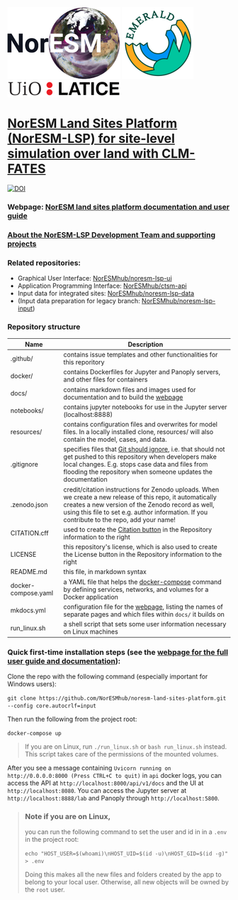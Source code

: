 [![NorESM](docs/img/NORESM-logo.png "the Norwegian Earth System Model")](https://www.noresm.org/)
[![EMERALD](docs/img/Emerald_darktext_whiteBG_small.png "EMERALD project")](https://www.mn.uio.no/geo/english/research/projects/emerald/)
[![LATICE](docs/img/UiO_LATICE_logo_black_small.png "Land-ATmosphere Interactions in Cold Environments research group")](https://www.mn.uio.no/geo/english/research/groups/latice/)

# [NorESM Land Sites Platform (NorESM-LSP) for site-level simulation over land with CLM-FATES](https://noresmhub.github.io/noresm-land-sites-platform/)

[![DOI](https://zenodo.org/badge/DOI/10.5281/zenodo.7304386.svg)](https://doi.org/10.5281/zenodo.7304386)

### Webpage: [NorESM land sites platform documentation and user guide](https://noresmhub.github.io/noresm-land-sites-platform/)

### [About the NorESM-LSP Development Team and supporting projects](https://noresmhub.github.io/noresm-land-sites-platform/about/)

### Related repositories:

- Graphical User Interface: [NorESMhub/noresm-lsp-ui](https://github.com/NorESMhub/noresm-lsp-ui)
- Application Programming Interface: [NorESMhub/ctsm-api](https://github.com/NorESMhub/ctsm-api)
- Input data for integrated sites: [NorESMhub/noresm-lsp-data](https://github.com/NorESMhub/noresm-lsp-data)
- (Input data preparation for legacy branch: [NorESMhub/noresm-lsp-input](https://github.com/NorESMhub/noresm-lsp-input))

### Repository structure

| Name           | Description   |
| -------------  | ------------- |
| .github/       | contains issue templates and other functionalities for this reporitory |
| docker/        | contains Dockerfiles for Jupyter and Panoply servers, and other files for containers |
| docs/          | contains markdown files and images used for documentation and to build the [webpage](https://noresmhub.github.io/noresm-land-sites-platform/) |
| notebooks/     | contains jupyter notebooks for use in the Jupyter server (localhost:8888) |
| resources/     | contains configuration files and overwrites for model files. In a locally installed clone, resources/ will also contain the model, cases, and data. |
| .gitignore     | specifies files that [Git should ignore](https://git-scm.com/docs/gitignore), i.e. that should not get pushed to this repository when developers make local changes. E.g. stops case data and files from flooding the repository when someone updates the documentation |
| .zenodo.json   | credit/citation instructions for Zenodo uploads. When we create a new release of this repo, it automatically creates a new version of the Zenodo record as well, using this file to set e.g. author information. If you contribute to the repo, add your name! |
| CITATION.cff   | used to create the [Citation button](https://citation-file-format.github.io/) in the Repository information to the right |
| LICENSE        | this repository's license, which is also used to create the License button in the Repository information to the right |
| README.md      | this file, in markdown syntax |
| docker-compose.yaml | a YAML file that helps the [docker-compose](https://docs.docker.com/compose/compose-file/) command by defining services, networks, and volumes for a Docker application |
| mkdocs.yml | configuration file for the [webpage](https://noresmhub.github.io/noresm-land-sites-platform/), listing the names of separate pages and which files within `docs/` it builds on
| run_linux.sh | a shell script that sets some user information necessary on Linux machines |

### Quick first-time installation steps (see the [webpage for the full user guide and documentation](https://noresmhub.github.io/noresm-land-sites-platform/documentation/)):

Clone the repo with the following command (especially important for Windows users):

`git clone https://github.com/NorESMhub/noresm-land-sites-platform.git --config core.autocrlf=input`

Then run the following from the project root:

`docker-compose up`

> If you are on Linux, run `./run_linux.sh` or `bash run_linux.sh` instead.
> This script takes care of the permissions of the mounted volumes. 

After you see a message containing `Uvicorn running on http://0.0.0.0:8000 (Press CTRL+C to quit)` in `api` docker logs, you can access the API at `http://localhost:8000/api/v1/docs` and the UI at `http://localhost:8080`. You can access the Jupyter server at `http://localhost:8888/lab` and Panoply through `http://localhost:5800`.

> ### Note if you are on Linux, 
> 
> you can run the following command to set the user and id in in a `.env` in the project root:
>
> ```echo "HOST_USER=$(whoami)\nHOST_UID=$(id -u)\nHOST_GID=$(id -g)" > .env```
>
> Doing this makes all the new files and folders created by the app to belong to your local user. Otherwise, all new objects will be owned by the `root` user.
